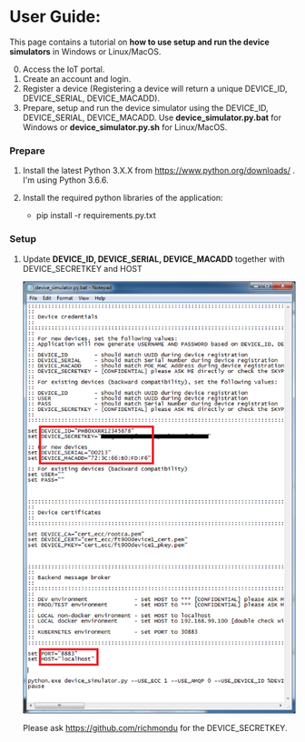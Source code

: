 # User Guide:

This page contains a tutorial on <b>how to use setup and run the device simulators</b> in Windows or Linux/MacOS. 

0. Access the IoT portal.
1. Create an account and login.
2. Register a device (Registering a device will return a unique DEVICE_ID, DEVICE_SERIAL, DEVICE_MACADD).
3. Prepare, setup and run the device simulator using the DEVICE_ID, DEVICE_SERIAL, DEVICE_MACADD.
   Use <b>device_simulator.py.bat</b> for Windows or <b>device_simulator.py.sh</b> for Linux/MacOS.


### Prepare

1. Install the latest Python 3.X.X from https://www.python.org/downloads/ . I'm using Python 3.6.6.

2. Install the required python libraries of the application:
    - pip install -r requirements.py.txt


### Setup

1. Update <b>DEVICE_ID, DEVICE_SERIAL, DEVICE_MACADD</b> together with DEVICE_SECRETKEY and HOST

    <img src="../_images/device_simulator_py.png" width="600"/>

   Please ask https://github.com/richmondu for the DEVICE_SECRETKEY.


